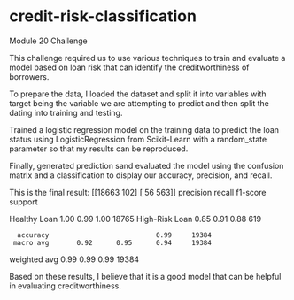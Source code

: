 # credit-risk-classification
Module 20 Challenge


This challenge required us to use various techniques to train and evaluate a model based on loan risk that can identify the creditworthiness of borrowers.

To prepare the data, I loaded the dataset and split it into variables with target being the variable we are attempting to predict and then split the dating into training and testing.

Trained a logistic regression model on the training data to predict the loan status using LogisticRegression from Scikit-Learn with a random_state parameter so that my results can be reproduced.

Finally, generated prediction sand evaluated the model using the confusion matrix and a classification to display our accuracy, precision, and recall.

This is the final result: 
[[18663   102]
 [   56   563]]
                precision    recall  f1-score   support

  Healthy Loan       1.00      0.99      1.00     18765
High-Risk Loan       0.85      0.91      0.88       619

      accuracy                           0.99     19384
     macro avg       0.92      0.95      0.94     19384
  weighted avg       0.99      0.99      0.99     19384

Based on these results, I believe that it is a good model that can be helpful in evaluating creditworthiness.
